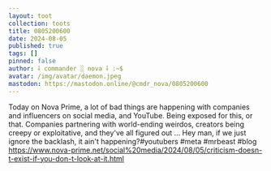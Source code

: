 ```yaml
---
layout: toot
collection: toots
title: 0805200600
date: 2024-08-05
published: true
tags: []
pinned: false
author: ⸸ commander ░ nova ⸸ :~$
avatar: /img/avatar/daemon.jpeg
mastodon: https://mastodon.online/@cmdr_nova/0805200600
---
```


Today on Nova Prime, a lot of bad things are happening with companies and influencers on social media, and YouTube. Being exposed for this, or that. Companies partnering with world-ending weirdos, creators being creepy or exploitative, and they've all figured out ... Hey man, if we just ignore the backlash, it ain't happening?#youtubers #meta #mrbeast #blog https://www.nova-prime.net/social%20media/2024/08/05/criticism-doesn-t-exist-if-you-don-t-look-at-it.html
